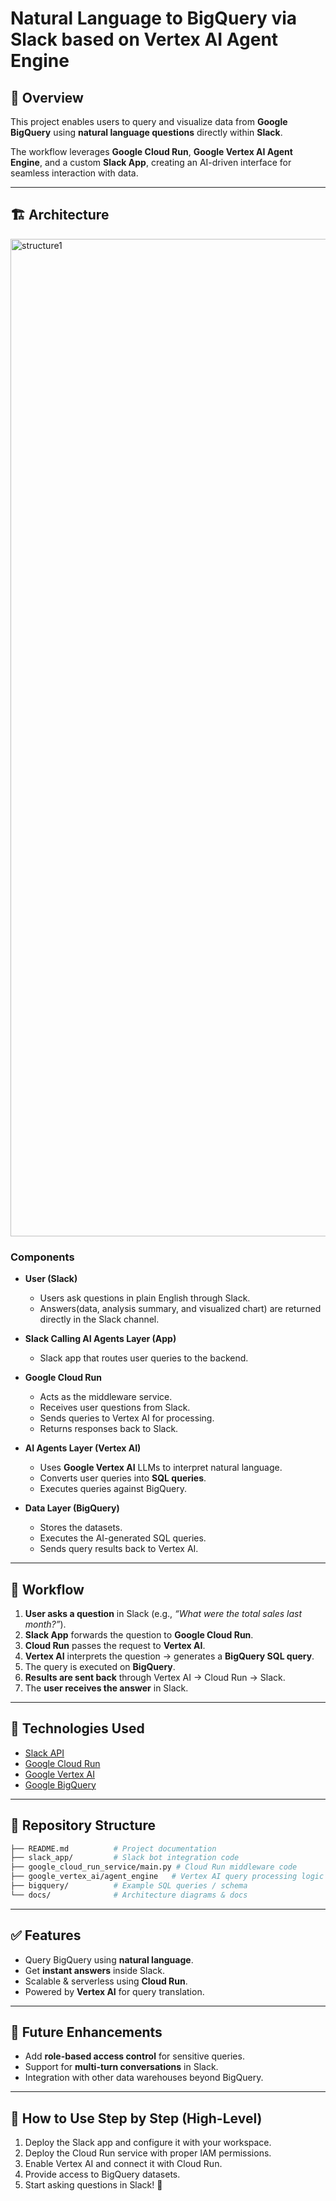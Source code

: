 # Natural Language to BigQuery via Slack based on Vertex AI Agent Engine 

## 📌 Overview  
This project enables users to query and visualize data from **Google BigQuery** using **natural language questions** directly within **Slack**.  

The workflow leverages **Google Cloud Run**, **Google Vertex AI Agent Engine**, and a custom **Slack App**, creating an AI-driven interface for seamless interaction with data.  

---

## 🏗️ Architecture  
<img width="4320" height="1596" alt="structure1" src="https://github.com/user-attachments/assets/594936fd-1213-44b1-b3d5-7389ddeec3fa" />



### Components  
- **User (Slack)**  
  - Users ask questions in plain English through Slack.  
  - Answers(data, analysis summary, and visualized chart) are returned directly in the Slack channel.    

- **Slack Calling AI Agents Layer (App)**  
  - Slack app that routes user queries to the backend.  

- **Google Cloud Run**  
  - Acts as the middleware service.  
  - Receives user questions from Slack.  
  - Sends queries to Vertex AI for processing.  
  - Returns responses back to Slack.  

- **AI Agents Layer (Vertex AI)**  
  - Uses **Google Vertex AI** LLMs to interpret natural language.  
  - Converts user queries into **SQL queries**.  
  - Executes queries against BigQuery.  

- **Data Layer (BigQuery)**  
  - Stores the datasets.  
  - Executes the AI-generated SQL queries.  
  - Sends query results back to Vertex AI.  

---

## 🔄 Workflow  
1. **User asks a question** in Slack (e.g., *“What were the total sales last month?”*).  
2. **Slack App** forwards the question to **Google Cloud Run**.  
3. **Cloud Run** passes the request to **Vertex AI**.  
4. **Vertex AI** interprets the question → generates a **BigQuery SQL query**.  
5. The query is executed on **BigQuery**.  
6. **Results are sent back** through Vertex AI → Cloud Run → Slack.  
7. The **user receives the answer** in Slack.  

---

## 🚀 Technologies Used  
- [Slack API](https://api.slack.com/)  
- [Google Cloud Run](https://cloud.google.com/run)  
- [Google Vertex AI](https://cloud.google.com/vertex-ai)  
- [Google BigQuery](https://cloud.google.com/bigquery)  

---

## 📂 Repository Structure  
```bash
├── README.md          # Project documentation  
├── slack_app/         # Slack bot integration code  
├── google_cloud_run_service/main.py # Cloud Run middleware code  
├── google_vertex_ai/agent_engine   # Vertex AI query processing logic  
├── bigquery/          # Example SQL queries / schema  
└── docs/              # Architecture diagrams & docs  
```

---

## ✅ Features  
- Query BigQuery using **natural language**.  
- Get **instant answers** inside Slack.  
- Scalable & serverless using **Cloud Run**.  
- Powered by **Vertex AI** for query translation.  

---

## 🔮 Future Enhancements  
- Add **role-based access control** for sensitive queries.  
- Support for **multi-turn conversations** in Slack.  
- Integration with other data warehouses beyond BigQuery.  

---

## 📖 How to Use Step by Step (High-Level)  
1. Deploy the Slack app and configure it with your workspace.  
2. Deploy the Cloud Run service with proper IAM permissions.  
3. Enable Vertex AI and connect it with Cloud Run.  
4. Provide access to BigQuery datasets.  
5. Start asking questions in Slack! 🎉  
